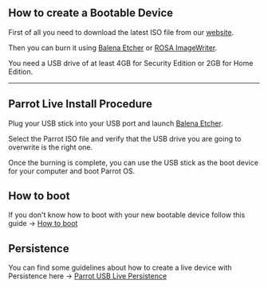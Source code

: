 ## How to create a Bootable Device ##

First of all you need to download the latest ISO file from our [website](https://parrotlinux.org/download/).

Then you can burn it using [Balena Etcher](https:https://www.balena.io/etcher/) or [ROSA ImageWriter](http://wiki.rosalab.ru/en/index.php/ROSA_ImageWriter).

You need a USB drive of at least 4GB for Security Edition or 2GB for Home Edition.


---

## Parrot Live Install Procedure ##


Plug your USB stick into your USB port and launch [Balena Etcher](https://www.balena.io/etcher/).

Select the Parrot ISO file and verify that the USB drive you are going to overwrite is the right one.

<!-- <html><img src="http://cloudflare.archive.parrotsec.org/parrot/misc/image-writer/screenshots/screenshot0.png"></html>


<html><img src="http://cloudflare.archive.parrotsec.org/parrot/misc/image-writer/screenshots/screenshot1.png"></html> -->


Once the burning is complete, you can use the USB stick as the boot device for your computer and boot Parrot OS.



## How to boot ##

If you don't know how to boot with your new bootable device follow this guide -> [How to boot](<./06.- How to boot.html>)


## Persistence ##

You can find some guidelines about how to create a live device with Persistence here -> [Parrot USB Live Persistence](<./07.- Parrot USB Live Persistence.html>)
